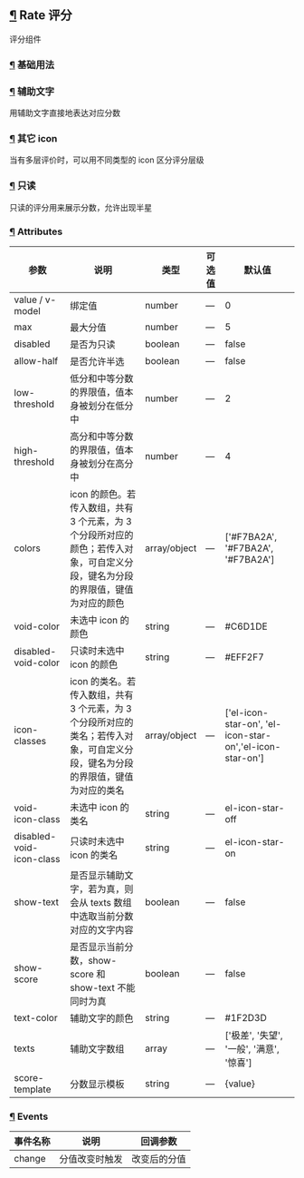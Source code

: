 ## [¶](https://element.eleme.cn/#/zh-CN/component/rate#rate-ping-fen) Rate 评分

评分组件

### [¶](https://element.eleme.cn/#/zh-CN/component/rate#ji-chu-yong-fa) 基础用法

### [¶](https://element.eleme.cn/#/zh-CN/component/rate#fu-zhu-wen-zi) 辅助文字

用辅助文字直接地表达对应分数

### [¶](https://element.eleme.cn/#/zh-CN/component/rate#qi-ta-icon) 其它 icon

当有多层评价时，可以用不同类型的 icon 区分评分层级

### [¶](https://element.eleme.cn/#/zh-CN/component/rate#zhi-du) 只读

只读的评分用来展示分数，允许出现半星

### [¶](https://element.eleme.cn/#/zh-CN/component/rate#attributes) Attributes

| 参数 | 说明 | 类型 | 可选值 | 默认值 |
| --- | --- | --- | --- | --- |
| value / v-model | 绑定值 | number | — | 0 |
| max | 最大分值 | number | — | 5 |
| disabled | 是否为只读 | boolean | — | false |
| allow-half | 是否允许半选 | boolean | — | false |
| low-threshold | 低分和中等分数的界限值，值本身被划分在低分中 | number | — | 2 |
| high-threshold | 高分和中等分数的界限值，值本身被划分在高分中 | number | — | 4 |
| colors | icon 的颜色。若传入数组，共有 3 个元素，为 3 个分段所对应的颜色；若传入对象，可自定义分段，键名为分段的界限值，键值为对应的颜色 | array/object | — | \['#F7BA2A', '#F7BA2A', '#F7BA2A'\] |
| void-color | 未选中 icon 的颜色 | string | — | #C6D1DE |
| disabled-void-color | 只读时未选中 icon 的颜色 | string | — | #EFF2F7 |
| icon-classes | icon 的类名。若传入数组，共有 3 个元素，为 3 个分段所对应的类名；若传入对象，可自定义分段，键名为分段的界限值，键值为对应的类名 | array/object | — | \['el-icon-star-on', 'el-icon-star-on','el-icon-star-on'\] |
| void-icon-class | 未选中 icon 的类名 | string | — | el-icon-star-off |
| disabled-void-icon-class | 只读时未选中 icon 的类名 | string | — | el-icon-star-on |
| show-text | 是否显示辅助文字，若为真，则会从 texts 数组中选取当前分数对应的文字内容 | boolean | — | false |
| show-score | 是否显示当前分数，show-score 和 show-text 不能同时为真 | boolean | — | false |
| text-color | 辅助文字的颜色 | string | — | #1F2D3D |
| texts | 辅助文字数组 | array | — | \['极差', '失望', '一般', '满意', '惊喜'\] |
| score-template | 分数显示模板 | string | — | {value} |

### [¶](https://element.eleme.cn/#/zh-CN/component/rate#events) Events

| 事件名称 | 说明 | 回调参数 |
| --- | --- | --- |
| change | 分值改变时触发 | 改变后的分值 |